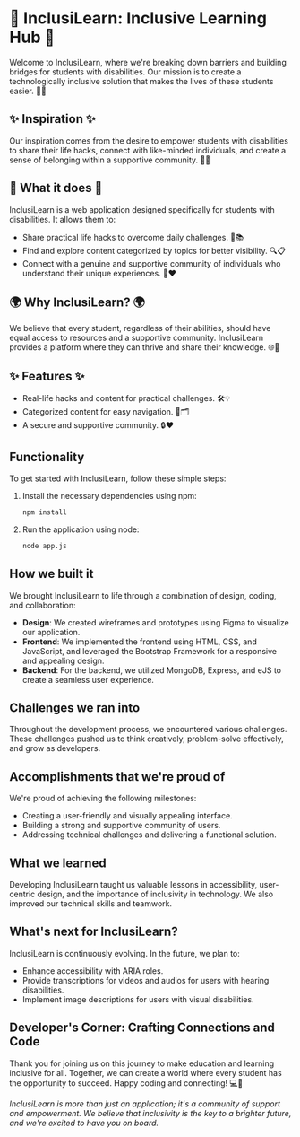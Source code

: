 # 🌟 **InclusiLearn: Inclusive Learning Hub** 🌟

Welcome to InclusiLearn, where we're breaking down barriers and building bridges for students with disabilities. Our mission is to create a technologically inclusive solution that makes the lives of these students easier. 🌈✨

## ✨ Inspiration ✨

Our inspiration comes from the desire to empower students with disabilities to share their life hacks, connect with like-minded individuals, and create a sense of belonging within a supportive community. 🌟🚀

## 🚀 What it does 🚀

InclusiLearn is a web application designed specifically for students with disabilities. It allows them to:

- Share practical life hacks to overcome daily challenges. 💪📚
- Find and explore content categorized by topics for better visibility. 🔍📋
- Connect with a genuine and supportive community of individuals who understand their unique experiences. 🤝❤️

## 🌍 Why InclusiLearn? 🌍

We believe that every student, regardless of their abilities, should have equal access to resources and a supportive community. InclusiLearn provides a platform where they can thrive and share their knowledge. 🌐🤗

## ✨ Features ✨

- Real-life hacks and content for practical challenges. 🛠️💡
- Categorized content for easy navigation. 📂🗂️
- A secure and supportive community. 🔒❤️

## Functionality

To get started with InclusiLearn, follow these simple steps:

1. Install the necessary dependencies using npm:
   ```bash
   npm install
   ```
2. Run the application using node:
   ```bash
   node app.js
   ```

## How we built it

We brought InclusiLearn to life through a combination of design, coding, and collaboration:

- **Design**: We created wireframes and prototypes using Figma to visualize our application.
- **Frontend**: We implemented the frontend using HTML, CSS, and JavaScript, and leveraged the Bootstrap Framework for a responsive and appealing design.
- **Backend**: For the backend, we utilized MongoDB, Express, and eJS to create a seamless user experience.

## Challenges we ran into

Throughout the development process, we encountered various challenges. These challenges pushed us to think creatively, problem-solve effectively, and grow as developers.

## Accomplishments that we're proud of

We're proud of achieving the following milestones:

- Creating a user-friendly and visually appealing interface.
- Building a strong and supportive community of users.
- Addressing technical challenges and delivering a functional solution.

## What we learned

Developing InclusiLearn taught us valuable lessons in accessibility, user-centric design, and the importance of inclusivity in technology. We also improved our technical skills and teamwork.

## What's next for InclusiLearn?

InclusiLearn is continuously evolving. In the future, we plan to:

- Enhance accessibility with ARIA roles.
- Provide transcriptions for videos and audios for users with hearing disabilities.
- Implement image descriptions for users with visual disabilities.

## Developer's Corner: Crafting Connections and Code

Thank you for joining us on this journey to make education and learning inclusive for all. Together, we can create a world where every student has the opportunity to succeed. Happy coding and connecting! 💻🌟

*InclusiLearn is more than just an application; it's a community of support and empowerment. We believe that inclusivity is the key to a brighter future, and we're excited to have you on board.*

